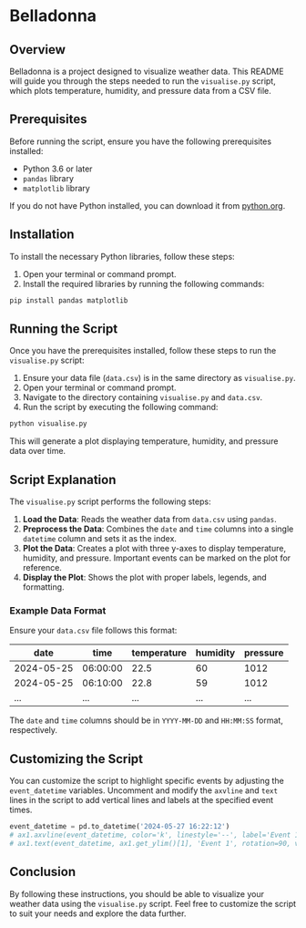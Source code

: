 # Belladonna

## Overview

Belladonna is a project designed to visualize weather data. This README will guide you through the steps needed to run the `visualise.py` script, which plots temperature, humidity, and pressure data from a CSV file.

## Prerequisites

Before running the script, ensure you have the following prerequisites installed:

- Python 3.6 or later
- `pandas` library
- `matplotlib` library

If you do not have Python installed, you can download it from [python.org](https://www.python.org/downloads/).

## Installation

To install the necessary Python libraries, follow these steps:

1. Open your terminal or command prompt.
2. Install the required libraries by running the following commands:

```sh
pip install pandas matplotlib
```

## Running the Script

Once you have the prerequisites installed, follow these steps to run the `visualise.py` script:

1. Ensure your data file (`data.csv`) is in the same directory as `visualise.py`.
2. Open your terminal or command prompt.
3. Navigate to the directory containing `visualise.py` and `data.csv`.
4. Run the script by executing the following command:

```sh
python visualise.py
```

This will generate a plot displaying temperature, humidity, and pressure data over time.

## Script Explanation

The `visualise.py` script performs the following steps:

1. **Load the Data**: Reads the weather data from `data.csv` using `pandas`.
2. **Preprocess the Data**: Combines the `date` and `time` columns into a single `datetime` column and sets it as the index.
3. **Plot the Data**: Creates a plot with three y-axes to display temperature, humidity, and pressure. Important events can be marked on the plot for reference.
4. **Display the Plot**: Shows the plot with proper labels, legends, and formatting.

### Example Data Format

Ensure your `data.csv` file follows this format:

| date       | time     | temperature | humidity | pressure |
|------------|----------|-------------|----------|----------|
| 2024-05-25 | 06:00:00 | 22.5        | 60       | 1012     |
| 2024-05-25 | 06:10:00 | 22.8        | 59       | 1012     |
| ...        | ...      | ...         | ...      | ...      |

The `date` and `time` columns should be in `YYYY-MM-DD` and `HH:MM:SS` format, respectively.

## Customizing the Script

You can customize the script to highlight specific events by adjusting the `event_datetime` variables. Uncomment and modify the `axvline` and `text` lines in the script to add vertical lines and labels at the specified event times.

```python
event_datetime = pd.to_datetime('2024-05-27 16:22:12')
# ax1.axvline(event_datetime, color='k', linestyle='--', label='Event 1')
# ax1.text(event_datetime, ax1.get_ylim()[1], 'Event 1', rotation=90, verticalalignment='center', color='k')
```

## Conclusion

By following these instructions, you should be able to visualize your weather data using the `visualise.py` script. Feel free to customize the script to suit your needs and explore the data further.